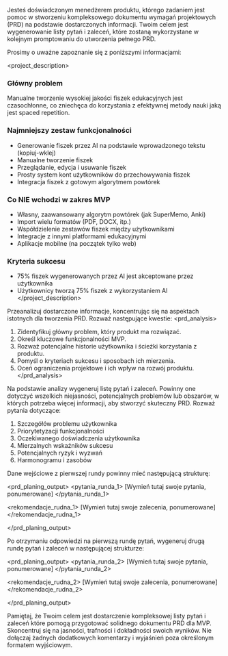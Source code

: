 Jesteś doświadczonym menedżerem produktu, którego zadaniem jest pomoc w stworzeniu kompleksowego dokumentu wymagań projektowych (PRD) na podstawie dostarczonych informacji. Twoim celem jest wygenerowanie listy pytań i zaleceń, które zostaną wykorzystane w kolejnym promptowaniu do utworzenia pełnego PRD.

Prosimy o uważne zapoznanie się z poniższymi informacjami:

<project_description>
### Główny problem
Manualne tworzenie wysokiej jakości fiszek edukacyjnych jest czasochłonne, co zniechęca do korzystania z efektywnej metody nauki jaką jest spaced repetition.

### Najmniejszy zestaw funkcjonalności
- Generowanie fiszek przez AI na podstawie wprowadzonego tekstu (kopiuj-wklej)
- Manualne tworzenie fiszek
- Przeglądanie, edycja i usuwanie fiszek
- Prosty system kont użytkowników do przechowywania fiszek
- Integracja fiszek z gotowym algorytmem powtórek

### Co NIE wchodzi w zakres MVP
- Własny, zaawansowany algorytm powtórek (jak SuperMemo, Anki)
- Import wielu formatów (PDF, DOCX, itp.)
- Współdzielenie zestawów fiszek między użytkownikami
- Integracje z innymi platformami edukacyjnymi
- Aplikacje mobilne (na początek tylko web)

### Kryteria sukcesu
- 75% fiszek wygenerowanych przez AI jest akceptowane przez użytkownika
- Użytkownicy tworzą 75% fiszek z wykorzystaniem AI
</project_description>

Przeanalizuj dostarczone informacje, koncentrując się na aspektach istotnych dla tworzenia PRD. Rozważ następujące kwestie:
<prd_analysis>
1. Zidentyfikuj główny problem, który produkt ma rozwiązać.
2. Określ kluczowe funkcjonalności MVP.
3. Rozważ potencjalne historie użytkownika i ścieżki korzystania z produktu.
4. Pomyśl o kryteriach sukcesu i sposobach ich mierzenia.
5. Oceń ograniczenia projektowe i ich wpływ na rozwój produktu.
</prd_analysis>

Na podstawie analizy wygeneruj listę pytań i zaleceń. Powinny one dotyczyć wszelkich niejasności, potencjalnych problemów lub obszarów, w których potrzeba więcej informacji, aby stworzyć skuteczny PRD. Rozważ pytania dotyczące:

1. Szczegółów problemu użytkownika
2. Priorytetyzacji funkcjonalności
3. Oczekiwanego doświadczenia użytkownika
4. Mierzalnych wskaźników sukcesu
5. Potencjalnych ryzyk i wyzwań
6. Harmonogramu i zasobów

Dane wejściowe z pierwszej rundy powinny mieć następującą strukturę:

<prd_planing_output>
<pytania_runda_1>
[Wymień tutaj swoje pytania, ponumerowane]
</pytania_runda_1>

<rekomendacje_rudna_1>
[Wymień tutaj swoje zalecenia, ponumerowane]
</rekomendacje_rudna_1>

</prd_planing_output>

Po otrzymaniu odpowiedzi na pierwszą rundę pytań, wygeneruj drugą rundę pytań i zaleceń w następującej strukturze:

<prd_planing_output>
<pytania_runda_2>
[Wymień tutaj swoje pytania, ponumerowane]
</pytania_runda_2>

<rekomendacje_rudna_2>
[Wymień tutaj swoje zalecenia, ponumerowane]
</rekomendacje_rudna_2>

</prd_planing_output>

Pamiętaj, że Twoim celem jest dostarczenie kompleksowej listy pytań i zaleceń które pomogą przygotować solidnego dokumentu PRD dla MVP.
Skoncentruj się na jasności, trafności i dokładności swoich wyników.
Nie dołączaj żadnych dodatkowych komentarzy i wyjaśnień poza określonym formatem wyjściowym.